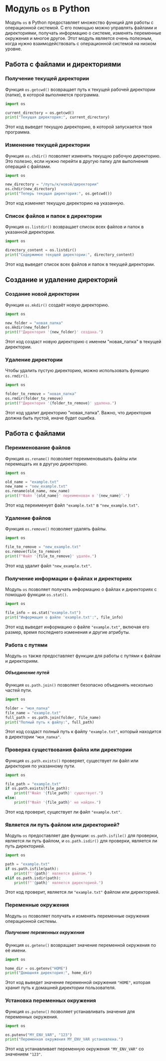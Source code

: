 # Модуль `os` в Python

Модуль `os` в Python предоставляет множество функций для работы с операционной системой. С его помощью можно управлять файлами и директориями, получать информацию о системе, изменять переменные окружения и многое другое. Этот модуль является очень полезным, когда нужно взаимодействовать с операционной системой на низком уровне.

## Работа с файлами и директориями

### Получение текущей директории

Функция `os.getcwd()` возвращает путь к текущей рабочей директории (папке), в которой выполняется программа.

```python
import os

current_directory = os.getcwd()
print("Текущая директория:", current_directory)
```

Этот код выведет текущую директорию, в которой запускается твоя программа.

### Изменение текущей директории

Функция `os.chdir()` позволяет изменять текущую рабочую директорию. Это полезно, если нужно перейти в другую папку для выполнения операций с файлами.

```python
import os

new_directory = "/путь/к/новой/директории"
os.chdir(new_directory)
print("Теперь текущая директория:", os.getcwd())
```

Этот код изменяет текущую директорию на указанную.

### Список файлов и папок в директории

Функция `os.listdir()` возвращает список всех файлов и папок в указанной директории.

```python
import os

directory_content = os.listdir()
print("Содержимое текущей директории:", directory_content)
```

Этот код выведет список всех файлов и папок в текущей директории.

## Создание и удаление директорий

### Создание новой директории

Функция `os.mkdir()` создаёт новую директорию.

```python
import os

new_folder = "новая_папка"
os.mkdir(new_folder)
print(f"Директория '{new_folder}' создана.")
```

Этот код создаст новую директорию с именем "новая_папка" в текущей директории.

### Удаление директории

Чтобы удалить пустую директорию, можно использовать функцию `os.rmdir()`.

```python
import os

folder_to_remove = "новая_папка"
os.rmdir(folder_to_remove)
print(f"Директория '{folder_to_remove}' удалена.")
```

Этот код удалит директорию "новая_папка". Важно, что директория должна быть пустой, иначе будет ошибка.

## Работа с файлами

### Переименование файлов

Функция `os.rename()` позволяет переименовывать файлы или перемещать их в другую директорию.

```python
import os

old_name = "example.txt"
new_name = "new_example.txt"
os.rename(old_name, new_name)
print(f"Файл '{old_name}' переименован в '{new_name}'.")
```

Этот код переименует файл `"example.txt"` в `"new_example.txt"`.

### Удаление файлов

Функция `os.remove()` позволяет удалять файлы.

```python
import os

file_to_remove = "new_example.txt"
os.remove(file_to_remove)
print(f"Файл '{file_to_remove}' удалён.")
```

Этот код удалит файл `"new_example.txt"`.

### Получение информации о файлах и директориях

Модуль `os` позволяет получать информацию о файлах и директориях с помощью функции `os.stat()`.

```python
import os

file_info = os.stat("example.txt")
print("Информация о файле 'example.txt':", file_info)
```

Этот код выведет информацию о файле `"example.txt"`, включая его размер, время последнего изменения и другие атрибуты.

### Работа с путями

Модуль `os` также предоставляет функции для работы с путями к файлам и директориям.

##### Объединение путей

Функция `os.path.join()` позволяет безопасно объединять несколько частей пути.

```python
import os

folder = "моя_папка"
file_name = "example.txt"
full_path = os.path.join(folder, file_name)
print("Полный путь к файлу:", full_path)
```

Этот код создаст полный путь к файлу `"example.txt"`, который находится в директории `"моя_папка"`.

### Проверка существования файла или директории

Функция `os.path.exists()` проверяет, существует ли файл или директория по указанному пути.

```python
import os

file_path = "example.txt"
if os.path.exists(file_path):
    print(f"Файл '{file_path}' существует.")
else:
    print(f"Файл '{file_path}' не найден.")
```

Этот код проверит, существует ли файл `"example.txt"`.

### Является ли путь файлом или директорией?

Модуль `os` предоставляет две функции: `os.path.isfile()` для проверки, является ли путь файлом, и `os.path.isdir()` для проверки, является ли путь директорией.

```python
import os

path = "example.txt"
if os.path.isfile(path):
    print(f"'{path}' является файлом.")
elif os.path.isdir(path):
    print(f"'{path}' является директорией.")
```

Этот код проверит, является ли `"example.txt"` файлом или директорией.

### Переменные окружения

Модуль `os` позволяет получать и изменять переменные окружения операционной системы.

##### Получение переменных окружения
Функция `os.getenv()` возвращает значение переменной окружения по её имени.

```python
import os

home_dir = os.getenv("HOME")
print("Домашняя директория:", home_dir)
```

Этот код выведет значение переменной окружения `"HOME"`, которая хранит путь к домашней директории пользователя.

### Установка переменных окружения

Функция `os.putenv()` позволяет устанавливать значения для переменных окружения.

```python
import os

os.putenv("MY_ENV_VAR", "123")
print("Переменная окружения MY_ENV_VAR установлена.")
```

Этот код устанавливает переменную окружения `"MY_ENV_VAR"` со значением `"123"`.
